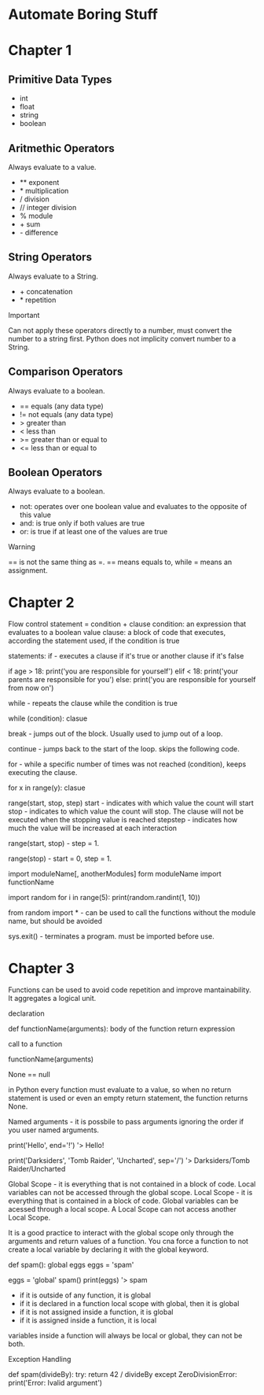 # Automate Boring Stuff

# Chapter 1

## Primitive Data Types
- int
- float
- string
- boolean

## Aritmethic Operators
<!-- TODO: need to escape characters and put them in a table -->
Always evaluate to a value.
- \*\* exponent
- \* multiplication
- / division
- // integer division
- % module
- \+ sum
- \- difference

## String Operators
<!-- TODO: need to escape characters and put them in a table -->
Always evaluate to a String.
- \+ concatenation
- \* repetition
> [!IMPORTANT]
> Can not apply these operators directly to a number, must convert the number to a string first. Python does not implicity convert number to a String.

## Comparison Operators
<!-- TODO: need to escape characters and put them in a table -->
Always evaluate to a boolean.
- == equals (any data type)
- != not equals (any data type)
- \> greater than
- < less than
- \>= greater than or equal to
- <= less than or equal to

## Boolean Operators
Always evaluate to a boolean.
- not: operates over one boolean value and evaluates to the opposite of this value
- and: is true only if both values are true
- or: is true if at least one of the values are true

> [!WARNING]
> == is not the same thing as =. == means equals to, while = means an assignment.

# Chapter 2

Flow control statement = condition + clause
condition: an expression that evaluates to a boolean value
clause: a block of code that executes, according the statement used, if the condition is true

statements:
if - executes a clause if it's true or another clause if it's false

if age > 18:
    print('you are responsible for yourself')
elif < 18:
    print('your parents are responsible for you')
else:
    print('you are responsible for yourself from now on')

while - repeats the clause while the condition is true

while (condition):
    clasue

break - jumps out of the block. Usually used to jump out of a loop.

continue - jumps back to the start of the loop. skips the following code.

for - while a specific number of times was not reached (condition), keeps executing the clause.

for x in range(y):
    clasue

range(start, stop, step)
start - indicates with which value the count will start
stop - indicates to which value the count will stop. The clause will not be executed when the stopping value is reached
stepstep - indicates how much the value will be increased at each interaction

range(start, stop) - step = 1.

range(stop) - start = 0, step = 1.

import moduleName[, anotherModules]
form moduleName import functionName

import random
for i in range(5):
    print(random.randint(1, 10))

from random import * - can be used to call the functions without the module name, but should be avoided

sys.exit() - terminates a program. must be imported before use.

# Chapter 3

Functions can be used to avoid code repetition and improve mantainability. It aggregates a logical unit.

declaration

def functionName(arguments):
    body of the function
    return expression

call to a function

functionName(arguments)

None == null

in Python every function must evaluate to a value, so when no return statement is used or even an empty return statement, the function returns None.

Named arguments - it is possbile to pass arguments ignoring the order if you user named arguments.

print('Hello', end='!')
'> Hello!

print('Darksiders', 'Tomb Raider', 'Uncharted', sep='/')
'> Darksiders/Tomb Raider/Uncharted

Global Scope - it is everything that is not contained in a block of code. Local variables can not be accessed through the global scope.
Local Scope - it is everything that is contained in a block of code. Global variables can be acessed through a local scope. A Local Scope can not access another Local Scope.

It is a good practice to interact with the global scope only through the arguments and return values of a function.
You cna force a function to not create a local variable by declaring it with the global keyword.

def spam():
    global eggs
    eggs = 'spam'

eggs = 'global'
spam()
print(eggs)
'> spam

- if it is outside of any function, it is global
- if it is declared in a function local scope with global, then it is global
- if it is not assigned inside a function, it is global
- if it is assigned inside a function, it is local

variables inside a function will always be local or global, they can not be both.

Exception Handling

def spam(divideBy):
    try:
        return 42 / divideBy
    except ZeroDivisionError:
        print('Error: Ivalid argument')